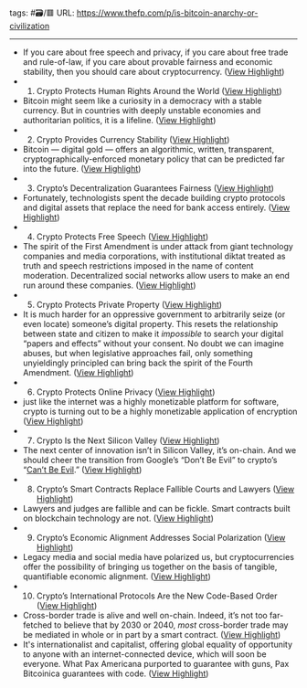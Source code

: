 tags: #🗃/🟥 
URL: https://www.thefp.com/p/is-bitcoin-anarchy-or-civilization

---
- If you care about free speech and privacy, if you care about free trade and rule-of-law, if you care about provable fairness and economic stability, then you should care about cryptocurrency. ([View Highlight](https://read.readwise.io/read/01gp62bjny33xceyr6zv859f4z))
- 1. Crypto Protects Human Rights Around the World ([View Highlight](https://read.readwise.io/read/01gp62cww93heygt94v3vp201m))
- Bitcoin might seem like a curiosity in a democracy with a stable currency. But in countries with deeply unstable economies and authoritarian politics, it is a lifeline. ([View Highlight](https://read.readwise.io/read/01gp62esn5sz7965h93j5nh3vm))
- 2. Crypto Provides Currency Stability ([View Highlight](https://read.readwise.io/read/01gp62ey6bckztvaxnd4c7j949))
- Bitcoin — digital gold — offers an algorithmic, written, transparent, cryptographically-enforced monetary policy that can be predicted far into the future. ([View Highlight](https://read.readwise.io/read/01gp62gx1fcce3deymsrcfvb56))
- 3. Crypto’s Decentralization Guarantees Fairness ([View Highlight](https://read.readwise.io/read/01gp62htnajh3f5w1ard9sbcr1))
- Fortunately, technologists spent the decade building crypto protocols and digital assets that replace the need for bank access entirely. ([View Highlight](https://read.readwise.io/read/01gpaakcwkf1d0qskqyks4mr8n))
- 4. Crypto Protects Free Speech ([View Highlight](https://read.readwise.io/read/01gp65m7x76k99skf2b97x7byn))
- The spirit of the First Amendment is under attack from giant technology companies and media corporations, with institutional diktat treated as truth and speech restrictions imposed in the name of content moderation. Decentralized social networks allow users to make an end run around these companies. ([View Highlight](https://read.readwise.io/read/01gp94wrb42qxhmsd12mac61r0))
- 5. Crypto Protects Private Property ([View Highlight](https://read.readwise.io/read/01gp94x751hbyna7zkty4f7vgy))
- It is much harder for an oppressive government to arbitrarily seize (or even locate) someone’s digital property. This resets the relationship between state and citizen to make it *impossible* to search your digital “papers and effects” without your consent. No doubt we can imagine abuses, but when legislative approaches fail, only something unyieldingly principled can bring back the spirit of the Fourth Amendment. ([View Highlight](https://read.readwise.io/read/01gp94z222qbs4js7pqdn51b83))
- 6. Crypto Protects Online Privacy ([View Highlight](https://read.readwise.io/read/01gp94z4ahb1533tnrhz7zd8p6))
- just like the internet was a highly monetizable platform for software, crypto is turning out to be a highly monetizable application of encryption ([View Highlight](https://read.readwise.io/read/01gp95067636mwrxgzfjp0j3pn))
- 7. Crypto Is the Next Silicon Valley ([View Highlight](https://read.readwise.io/read/01gp9507hz0bzm0anydfjskfj0))
- The next center of innovation isn’t in Silicon Valley, it’s on-chain. And we should cheer the transition from Google’s “Don’t Be Evil” to crypto’s “[Can’t Be Evil](https://www.coindesk.com/cant-evil-google-inspired-case-blockchain-tech).” ([View Highlight](https://read.readwise.io/read/01gp950yv0hr03trqeazvjmfjs))
- 8. Crypto’s Smart Contracts Replace Fallible Courts and Lawyers ([View Highlight](https://read.readwise.io/read/01gp9513mjdjpev512kmhr83rw))
- Lawyers and judges are fallible and can be fickle. Smart contracts built on blockchain technology are not. ([View Highlight](https://read.readwise.io/read/01gp95256rrfsxswab2xrad0hw))
- 9. Crypto’s Economic Alignment Addresses Social Polarization ([View Highlight](https://read.readwise.io/read/01gp9529zy7r7mz2ht0yzmaz43))
- Legacy media and social media have polarized us, but cryptocurrencies offer the possibility of bringing us together on the basis of tangible, quantifiable economic alignment. ([View Highlight](https://read.readwise.io/read/01gp9536j1g6eb7x4a9wq6j1be))
- 10. Crypto’s International Protocols Are the New Code-Based Order ([View Highlight](https://read.readwise.io/read/01gp9539xvhg0t8qdxwkb4d7zn))
- Cross-border trade is alive and well on-chain. Indeed, it’s not too far-fetched to believe that by 2030 or 2040, *most* cross-border trade may be mediated in whole or in part by a smart contract. ([View Highlight](https://read.readwise.io/read/01gp9544t0mcdgzkpbtrxremkp))
- It's internationalist and capitalist, offering global equality of opportunity to anyone with an internet-connected device, which will soon be everyone. What Pax Americana purported to guarantee with guns, Pax Bitcoinica guarantees with code. ([View Highlight](https://read.readwise.io/read/01gp9558jwd9774gpaghfxmv69))
